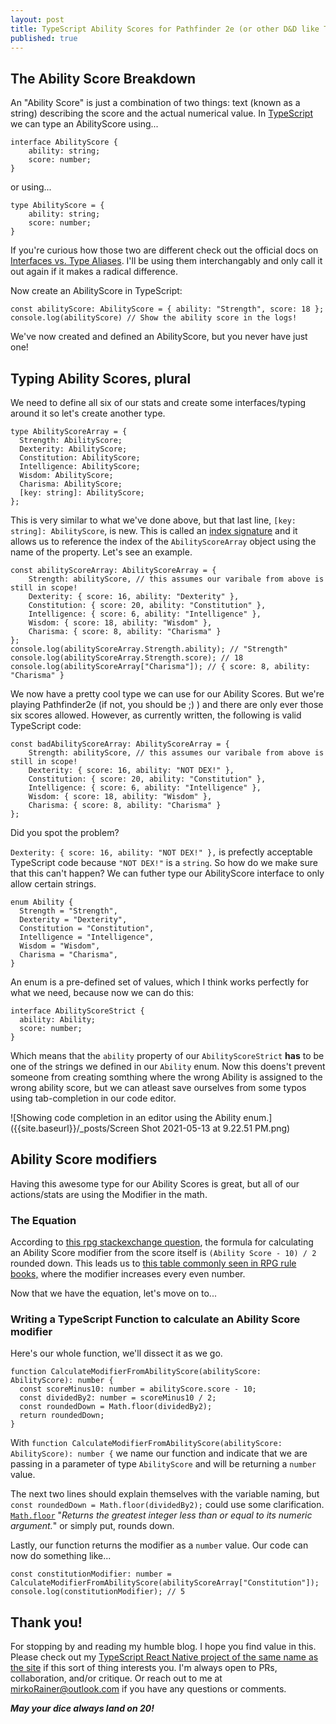```yaml
---
layout: post
title: TypeScript Ability Scores for Pathfinder 2e (or other D&D like TTRPGS...)
published: true
---
```

## The Ability Score Breakdown

An "Ability Score" is just a combination of two things: text (known as a string) describing the score and the actual numerical value. In [TypeScript](https://www.typescriptlang.org/) we can type an AbilityScore using...

	interface AbilityScore {
    	ability: string;
    	score: number;
	}	

or using...

	type AbilityScore = {
    	ability: string;
    	score: number;
	}
   
If you're curious how those two are different check out the official docs on [Interfaces vs. Type Aliases](https://www.typescriptlang.org/docs/handbook/2/everyday-types.html#differences-between-type-aliases-and-interfaces). I'll be using them interchangably and only call it out again if it makes a radical difference.

Now create an AbilityScore in TypeScript:

	const abilityScore: AbilityScore = { ability: "Strength", score: 18 };
    console.log(abilityScore) // Show the ability score in the logs!

We've now created and defined an AbilityScore, but you never have just one!

## Typing Ability Scores, plural

We need to define all six of our stats and create some interfaces/typing around it so let's create another type.

	type AbilityScoreArray = {
      Strength: AbilityScore;
      Dexterity: AbilityScore;
      Constitution: AbilityScore;
      Intelligence: AbilityScore;
      Wisdom: AbilityScore;
      Charisma: AbilityScore;
      [key: string]: AbilityScore;
	};
    
 This is very similar to what we've done above, but that last line, `[key: string]: AbilityScore`, is new. This is called an [index signature](https://www.typescriptlang.org/docs/handbook/2/objects.html#index-signatures) and it allows us to reference the index of the `AbilityScoreArray` object using the name of the property. Let's see an example.
 
    const abilityScoreArray: AbilityScoreArray = {
        Strength: abilityScore, // this assumes our varibale from above is still in scope!
        Dexterity: { score: 16, ability: "Dexterity" },
        Constitution: { score: 20, ability: "Constitution" },
        Intelligence: { score: 6, ability: "Intelligence" },
        Wisdom: { score: 18, ability: "Wisdom" },
        Charisma: { score: 8, ability: "Charisma" }
    };
    console.log(abilityScoreArray.Strength.ability); // "Strength"
	console.log(abilityScoreArray.Strength.score); // 18
    console.log(abilityScoreArray["Charisma"]); // { score: 8, ability: "Charisma" }
    
We now have a pretty cool type we can use for our Ability Scores. But we're playing Pathfinder2e (if not, you should be ;) ) and there are only ever those six scores allowed. However, as currently written, the following is valid TypeScript code:

	const badAbilityScoreArray: AbilityScoreArray = {
        Strength: abilityScore, // this assumes our varibale from above is still in scope!
        Dexterity: { score: 16, ability: "NOT DEX!" },
        Constitution: { score: 20, ability: "Constitution" },
        Intelligence: { score: 6, ability: "Intelligence" },
        Wisdom: { score: 18, ability: "Wisdom" },
        Charisma: { score: 8, ability: "Charisma" }
    };
    
Did you spot the problem?

`Dexterity: { score: 16, ability: "NOT DEX!" },` is prefectly acceptable TypeScript code because `"NOT DEX!"` is a `string`. So how do we make sure that this can't happen? We can futher type our AbilityScore interface to only allow certain strings. 

	enum Ability {
      Strength = "Strength",
      Dexterity = "Dexterity",
      Constitution = "Constitution",
      Intelligence = "Intelligence",
      Wisdom = "Wisdom",
      Charisma = "Charisma",
	}

An enum is a pre-defined set of values, which I think works perfectly for what we need, because now we can do this:

	interface AbilityScoreStrict {
      ability: Ability;
      score: number;
	}	

Which means that the `ability` property of our `AbilityScoreStrict` **has** to be one of the strings we defined in our `Ability` enum. Now this doens't prevent someone from creating somthing where the wrong Ability is assigned to the wrong ability score, but we can atleast save ourselves from some typos using tab-completion in our code editor.

![Showing code completion in an editor using the Ability enum.]({{site.baseurl}}/_posts/Screen Shot 2021-05-13 at 9.22.51 PM.png)

## Ability Score modifiers

Having this awesome type for our Ability Scores is great, but all of our actions/stats are using the Modifier in the math.

### The Equation

According to [this rpg stackexchange question](https://rpg.stackexchange.com/questions/71076/is-there-an-ability-modifier-equation), the formula for calculating an Ability Score modifier from the score itself is `(Ability Score - 10) / 2` rounded down. This leads us to [this table commonly seen in RPG rule books,](https://2e.aonprd.com/Rules.aspx?ID=77) where the modifier increases every even number. 

Now that we have the equation, let's move on to...

### Writing a TypeScript Function to calculate an Ability Score modifier

Here's our whole function, we'll dissect it as we go.
	
    function CalculateModifierFromAbilityScore(abilityScore: AbilityScore): number {
      const scoreMinus10: number = abilityScore.score - 10;
      const dividedBy2: number = scoreMinus10 / 2;
      const roundedDown = Math.floor(dividedBy2);
      return roundedDown;
	}

With `function CalculateModifierFromAbilityScore(abilityScore: AbilityScore): number {` we name our function and indicate that we are passing in a parameter of type `AbilityScore` and will be returning a `number` value.

The next two lines should explain themselves with the variable naming, but `const roundedDown = Math.floor(dividedBy2);` could use some clarification. [`Math.floor`](https://developer.mozilla.org/en-US/docs/Web/JavaScript/Reference/Global_Objects/Math/floor) "_Returns the greatest integer less than or equal to its numeric argument._" or simply put, rounds down.

Lastly, our function returns the modifier as a `number` value.
Our code can now do something like...

	const constitutionModifier: number = CalculateModifierFromAbilityScore(abilityScoreArray["Constitution"]);
	console.log(constitutionModifier); // 5
    
## Thank you!

For stopping by and reading my humble blog. I hope you find value in this. Please check out my [TypeScript React Native project of the same name as the site](https://github.com/mirkoRainer/RulesLawyer) if this sort of thing interests you. I'm always open to PRs, collaboration, and/or critique. Or reach out to me at mirkoRainer@outlook.com if you have any questions or comments.

_**May your dice always land on 20!**_
